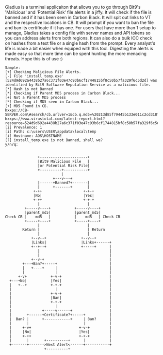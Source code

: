 Gladius is a terminal applicaiton that allows you to go through Bit9's 'Malicious' and 'Potential Risk' file alerts in a jiffy.  It will check if the file is banned and if it has been seen in Carbon Black.  It will spit out links to VT and the respective locations in CB. It will prompt if you want to ban the file and ban its certificate if it has one.  For users that have more than 1 setup to manage, Gladius takes a config file with server names and API tokens so you can address alerts from both regions.  It can also do a bulk IOC check on hashes from a text file or a single hash from the prompt.
Every analyst's life is made a bit easier when equiped with this tool.  Digesting the alerts is made easy so that more time can be spent hunting the more menacing threats. Hope this is of use :)

```
Sample:
[+] Checking Malicious File Alerts.
[-] File 'install_temp.exe' [524d9d692a4438b27a6c371f03e47c93b6cf1744815bf8c50b57fa329f6c5d2d] was identified by Bit9 Software Reputation Service as a malicious file.
[*] Hash is not Banned
[*] Checking if Parent MD5 process in Carbon Black...
[+] Not a Parent MD5 process
[*] Checking if MD5 seen in Carbon Black...
[+] MD5 Found in CB.
hxxps://CB-SERVER.com\#search/cb.urlver=1&cb.q.md5=%20213d85f79445b133e011c2cd318f6a6f&sort=&rows=10&start=0
hxxps://www.virustotal.com/latest-report.html?resource=524d9d692a4438b27a6c371f03e47c93b6cf1744815bf8c50b57fa329f6c5d2d
[i] Prevalence: 1
[i] Path: c:\users\USER\appdata\local\temp
[i] Hostname: ADS\HOSTNAME
[?] install_temp.exe is not Banned, shall we?
y/n/q: 


               +----------------------+              
               |Bit9 Malicious File   |              
               |or Potential Risk File|              
               +----------+-----------+              
                          |                          
                      +---v---+                      
               |------+Banned?+-------|              
               |      +-------+       |              
             +-++                   +-+-+            
             |No|                   |Yes|            
             +-++                   +-+-+            
               |                      |              
         +-----v----+           +-----v----+         
         |parent_md5|           |parent_md5|         
Check CB |    md5   |           |    md5   | Check CB
         +-----+----+           +-----+----+         
               |                      |              
        Return |                      | Return       
               |                      |              
            +--v--+                +--v--+           
            |Links|                |Links+------+    
            +--+--+                +-----+      |    
               |                                |    
               |                                |    
            +--v-+                              |    
        +---+Ban?+-----+                        |    
        |   +----+     |                        |    
        |              |                        |    
      +-v+           +-v-+                      |    
  +---+No|           |Yes|                      |    
  |   +--+           +-+-+                      |    
  |                    |                        |    
  |                  +-v-+                      |    
  |                  |Ban|                      |    
  |                  +-+-+                      |    
  |                    |                        |    
  |              +-----v------+                 |    
  |       +------+Certificate?+-----+           |    
  |  Ban? |      +------------+     | Ban?      |    
  |       |                         |           |    
  |     +-v+                      +-v-+         |    
  |     |No|                      |Yes|         |    
  |     +-++                      +-+-+         |    
  |       |       +----------+      |           |    
  +-------+------->Next Alert<------+-----------+    
                  +----------+                    